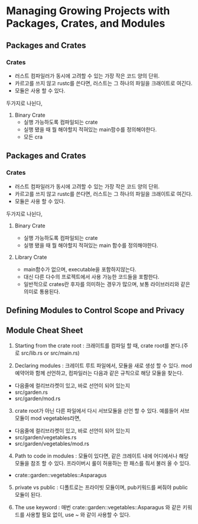 # Managing Growing Projects with Packages, Crates, and Modules

## Packages and Crates

### Crates
- 러스트 컴파일러가 동시에 고려할 수 있는 가장 작은 코드 양의 단위.
- 카르고를 쓰지 않고 rustc를 쓴다면, 러스트는 그 하나의 파일을 크래이트로 여긴다.
- 모듈은 사용 할 수 있다.

두가지로 나뉜다,
1. Binary Crate
   - 실행 가능하도록 컴파일되는 crate
   - 실행 됐을 때 뭘 해야할지 적혀있는 main팜수를 정의해야한다.
   - 모든 cra

## Packages and Crates

### Crates
- 러스트 컴파일러가 동시에 고려할 수 있는 가장 작은 코드 양의 단위.
- 카르고를 쓰지 않고 rustc를 쓴다면, 러스트는 그 하나의 파일을 크래이트로 여긴다.
- 모듈은 사용 할 수 있다.

두가지로 나뉜다,
1. Binary Crate
   - 실행 가능하도록 컴파일되는 crate
   - 실행 됐을  때 뭘 해야할지 적혀있는 main 함수를 정의해야한다.


2. Library Crate
    - main함수가 없으며, executable을 포함하지않는다.
    - 대신 다른 다수의 프로젝트에서 사용 가능한 코드들을 포함한다.
    - 일반적으로 crates란 후자를 의미하는 경우가 많으며, 보통 라이브러리와 같은 의미로 통용된다.

## Defining Modules to Control Scope and Privacy

## Module Cheat Sheet

1. Starting from the crate root : 크래이트를 컴파일 할 때, crate root를 본다.(주로 src/lib.rs or src/main.rs)

2. Declaring modules : 크레이트 루트 파일에서, 모듈을 새로 생성 할 수 있다. mod 예약어와 함께 선언하고, 컴파일러는 다음과 같은 규칙으로 해당 모듈을 찾는다.
  - 다음줄에 컬리브라켓이 있고, 바로 선언이 되어 있는지
  - src/garden.rs
  - src/garden/mod.rs 

3. crate root가 아닌 다른 파일에서 다시 서브모듈을 선언 할 수 있다. 예를들어 서브모듈이 mod vegetables라면,
  - 다음줄에 컬리브라켓이 있고, 바로 선언이 되어 있는지
  - src/garden/vegetables.rs
  - src/garden/vegetables/mod.rs

4. Path to code in modules : 모듈이 있다면, 같은 크레이트 내에 어디에서나 해당 모듈을 참조 할 수 있다. 프라이버시 룰이 허용하는 한 패스를 줘서 불러 올 수 있다.
  - crate::garden::vegetables::Asparagus

5. private vs public : 디폴트로는 프라이빗 모듈이며, pub키워드를 써줘야 public 모듈이 된다.

6. The use keyword : 매번 crate::garden::vegetables::Asparagus 와 같은 키워드를 사용할 필요 없이, use ~ 와 같이 사용할 수 있다.


